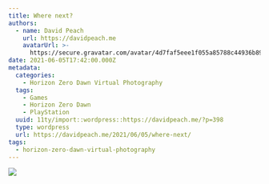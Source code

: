 ```yaml
---
title: Where next?
authors:
  - name: David Peach
    url: https://davidpeach.me
    avatarUrl: >-
      https://secure.gravatar.com/avatar/4d7faf5eee1f055a85788c44936b8995eaab6dfb004e7854ec747ccb272e91ee?s=96&d=mm&r=g
date: 2021-06-05T17:42:00.000Z
metadata:
  categories:
    - Horizon Zero Dawn Virtual Photography
  tags:
    - Games
    - Horizon Zero Dawn
    - PlayStation
  uuid: 11ty/import::wordpress::https://davidpeach.me/?p=398
  type: wordpress
  url: https://davidpeach.me/2021/06/05/where-next/
tags:
  - horizon-zero-dawn-virtual-photography
---
```

[![](/assets/Where-next-2039x2048-9jT5QfnHrOeK.jpg)](/assets/Where-next-2039x2048-9jT5QfnHrOeK.jpg)